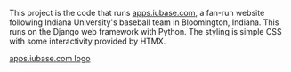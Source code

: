 This project is the code that runs [apps.iubase.com](https://apps.iubase.com), a fan-run website following Indiana University's baseball team in Bloomington, Indiana. This runs on the Django web framework with Python. The styling is simple CSS with some interactivity provided by HTMX.

[apps.iubase.com logo](https://live.staticflickr.com/65535/53826570535_5ea23e55bc_c.jpg)
